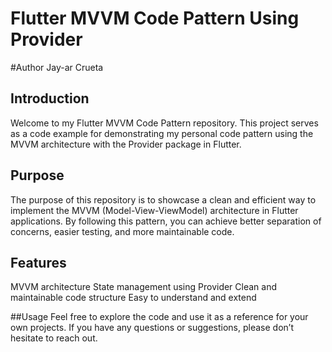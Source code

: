 # Flutter MVVM Code Pattern Using Provider

#Author
Jay-ar Crueta

## Introduction
Welcome to my Flutter MVVM Code Pattern repository. This project serves as a code example for demonstrating my personal code pattern using the MVVM architecture with the Provider package in Flutter.

## Purpose
The purpose of this repository is to showcase a clean and efficient way to implement the MVVM (Model-View-ViewModel) architecture in Flutter applications. By following this pattern, you can achieve better separation of concerns, easier testing, and more maintainable code.

## Features
MVVM architecture
State management using Provider
Clean and maintainable code structure
Easy to understand and extend

##Usage
Feel free to explore the code and use it as a reference for your own projects. If you have any questions or suggestions, please don’t hesitate to reach out.
